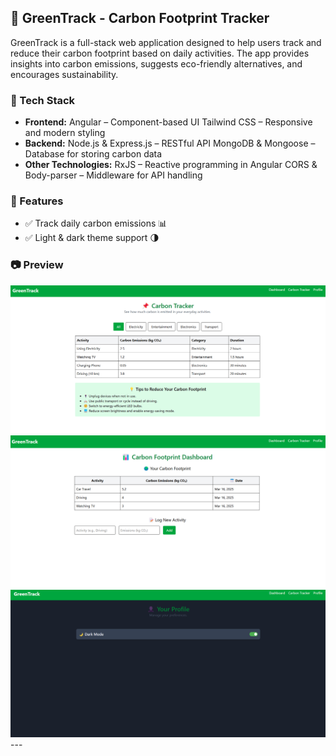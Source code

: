## **🌱 GreenTrack - Carbon Footprint Tracker**
GreenTrack is a full-stack web application designed to help users track and reduce their carbon footprint based on daily activities. The app provides insights into carbon emissions, suggests eco-friendly alternatives, and encourages sustainability.

### 🚀 Tech Stack
- **Frontend:**
Angular – Component-based UI
Tailwind CSS – Responsive and modern styling
- **Backend:**
Node.js & Express.js – RESTful API
MongoDB & Mongoose – Database for storing carbon data
- **Other Technologies:**
RxJS – Reactive programming in Angular
CORS & Body-parser – Middleware for API handling

### 📌 Features
- ✅ Track daily carbon emissions 📊
- ✅ Light & dark theme support 🌗

### 📷 Preview
<div align="center">
  <img src="carbon-tracker.png" alt="Carbon Tracker" width="600"/><br/>
  <img src="dashboard.png" alt="Dashboard" width="600"/>
  <img src="profile.png" alt="Profile Page" width="600"/><br/>
</div>
---